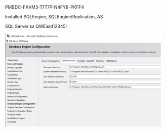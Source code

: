 PMBDC-FXVM3-T777P-N4FY8-PKFF4

Installed SQLEngine, SQLEngine\Replication, AS

SQL Server sa QWEasd12345!

![image.png](/.attachments/image-3c0219ac-a29f-43b7-89a7-3dd5c79975d4.png)

